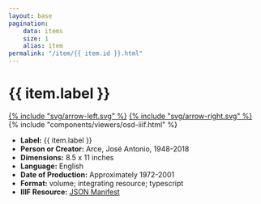 ```yaml
---
layout: base
pagination:
    data: items
    size: 1
    alias: item
permalink: "/item/{{ item.id }}.html"
---
```


<div class="flex p-5 pb-3 items-center">
  <div class="basis-3/4">
    <h1 class="text-3xl md:text-4xl font-bold">{{ item.label }}</h1>
  </div>
  <div class="basis-1/4 flex justify-end text-right">
    <a href="{{ pagination.href.previous | default: pagination.href.last | url }}" class="h-12 -mr-1 hover:text-accent tooltip tooltip-bottom tooltip-accent" data-tip="Previous item">{% include "svg/arrow-left.svg" %}</a>
    <a href="{{ pagination.href.next | default: pagination.href.first | url }}" class="h-12 hover:text-accent tooltip tooltip-bottom tooltip-accent" data-tip="Next item">{% include "svg/arrow-right.svg" %}</a>
  </div>
</div>
<article id="item-content-area" class="px-5 pb-5 md:flex">
  <div class="md:basis-3/5 bg-neutral">
  {% include "components/viewers/osd-iiif.html" %}
  </div>
  <ul class="p-6 space-y-2 border md:basis-2/5 md:text-lg md:flex md:flex-col md:justify-end">
    <li><b>Label:</b> {{ item.label }}</li>
    <li><b>Person or Creator:</b> Arce, José Antonio, 1948-2018</li>
    <li><b>Dimensions:</b> 8.5 x 11 inches</li>
    <li><b>Language:</b> English</li>
    <li><b>Date of Production:</b> Approximately 1972-2001</li>
    <li><b>Format:</b>
      <a class="link">volume</a>;
      <a class="link">integrating resource</a>;
      <a class="link">typescript</a>
    </li>
    <li><b>IIIF Resource:</b>
      <a class="link" href="{{ item.manifest_url }}" target="_none">JSON Manifest</a>
    </li>
  </ul>
</article>

<!-- <div class=" grid grid-cols-2 mt-5 px-5 font-normal">
  <a href="{{ pagination.href.previous | default: pagination.href.last | url }}" class="join-item btn btn-outline">PREVIOUS: {{ pagination.page.previous.label | default: pagination.page.last.label }}</a>
  <a href="{{ pagination.href.next | default: pagination.href.first | url }}" class="join-item btn btn-outline">NEXT: {{ pagination.page.next.label | default: pagination.page.first.label }} &rarr;</a>
</div> -->
